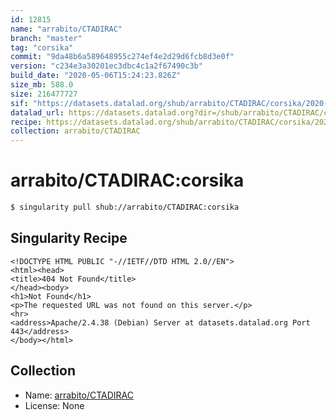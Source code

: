 ```yaml
---
id: 12815
name: "arrabito/CTADIRAC"
branch: "master"
tag: "corsika"
commit: "9da48b6a589648955c274ef4e2d29d6fcb8d3e0f"
version: "c234e3a30201ec3dbc4c1a2f67490c3b"
build_date: "2020-05-06T15:24:23.826Z"
size_mb: 588.0
size: 216477727
sif: "https://datasets.datalad.org/shub/arrabito/CTADIRAC/corsika/2020-05-06-9da48b6a-c234e3a3/c234e3a30201ec3dbc4c1a2f67490c3b.sif"
datalad_url: https://datasets.datalad.org?dir=/shub/arrabito/CTADIRAC/corsika/2020-05-06-9da48b6a-c234e3a3/
recipe: https://datasets.datalad.org/shub/arrabito/CTADIRAC/corsika/2020-05-06-9da48b6a-c234e3a3/Singularity
collection: arrabito/CTADIRAC
---
```


# arrabito/CTADIRAC:corsika

```bash
$ singularity pull shub://arrabito/CTADIRAC:corsika
```

## Singularity Recipe

```singularity
<!DOCTYPE HTML PUBLIC "-//IETF//DTD HTML 2.0//EN">
<html><head>
<title>404 Not Found</title>
</head><body>
<h1>Not Found</h1>
<p>The requested URL was not found on this server.</p>
<hr>
<address>Apache/2.4.38 (Debian) Server at datasets.datalad.org Port 443</address>
</body></html>
```

## Collection

 - Name: [arrabito/CTADIRAC](https://github.com/arrabito/CTADIRAC)
 - License: None

